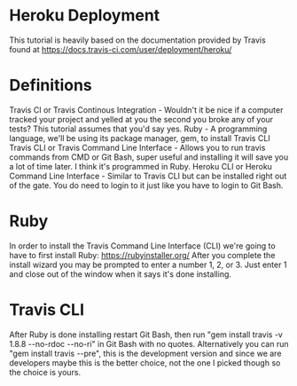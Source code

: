 # Heroku Deployment
This tutorial is heavily based on the documentation provided by Travis found at https://docs.travis-ci.com/user/deployment/heroku/

# Definitions
Travis CI or Travis Continous Integration - Wouldn't it be nice if a computer tracked your project and yelled at you the second you broke any of your tests? This tutorial assumes that you'd say yes.
Ruby - A programming language, we'll be using its package manager, gem, to install Travis CLI
Travis CLI or Travis Command Line Interface - Allows you to run travis commands from CMD or Git Bash, super useful and installing it will save you a lot of time later. I think it's programmed in Ruby.
Heroku CLI or Heroku Command Line Interface - Similar to Travis CLI but can be installed right out of the gate. You do need to login to it just like you have to login to Git Bash.

# Ruby
In order to install the Travis Command Line Interface (CLI) we're going to have to first install Ruby: https://rubyinstaller.org/
After you complete the install wizard you may be prompted to enter a number 1, 2, or 3. Just enter 1 and close out of the window when it says it's done installing.

# Travis CLI
After Ruby is done installing restart Git Bash, then run "gem install travis -v 1.8.8 --no-rdoc --no-ri" in Git Bash with no quotes. Alternatively you can run "gem install travis --pre", this is the development version and since we are developers maybe this is the better choice, not the one I picked though so the choice is yours.